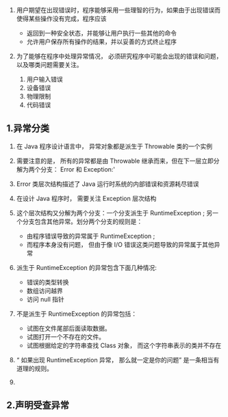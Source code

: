 1. 用户期望在出现错误时，程序能够采用一些理智的行为，如果由于出现错误而使得某些操作没有完成，程序应该
    * 返回到一种安全状态，并能够让用户执行一些其他的命令
    * 允许用户保存所有操作的结果，并以妥善的方式终止程序

2. 为了能够在程序中处理异常情况， 必须研究程序中可能会出现的错误和问题， 以及哪类问题需要关注。
    1. 用户输入错误
    2. 设备错误
    3. 物理限制
    4. 代码错误


## 1.异常分类
1. 在 Java 程序设计语言中， 异常对象都是派生于 Throwable 类的一个实例 

2. 需要注意的是， 所有的异常都是由 Throwable 继承而来，但在下一层立即分解为两个分支： Error 和 Exception:'

3. Error 类层次结构描述了 Java 运行时系统的内部错误和资源耗尽错误

4. 在设计 Java 程序时， 需要关注 Exception 层次结构

5. 这个层次结构又分解为两个分支：一个分支派生于 RuntimeException ; 另一个分支包含其他异常。划分两个分支的规则是： 
    * 由程序错误导致的异常属于 RuntimeException ; 
    * 而程序本身没有问题， 但由于像 I/O 错误这类问题导致的异常属于其他异常

6. 派生于 RuntimeException 的异常包含下面几种情况:
    * 错误的类型转换
    * 数组访问越界
    * 访问 null 指针

7. 不是派生于 RuntimeException 的异常包括：

    * 试图在文件尾部后面读取数据。
    * 试图打开一个不存在的文件。
    * 试图根据给定的字符串查找 Class 对象， 而这个字符串表示的类并不存在

8. “ 如果出现 RuntimeException 异常， 那么就一定是你的问题” 是一条相当有道理的规则。

9. 

## 2.声明受查异常
